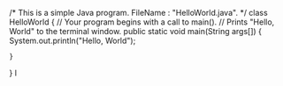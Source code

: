 /* This is a simple Java program. 
FileName : "HelloWorld.java". */
class HelloWorld 
{ 
	// Your program begins with a call to main(). 
	// Prints "Hello, World" to the terminal window. 
	public static void main(String args[]) 
	{ 
		System.out.println("Hello, World"); 
		
	} 
} 
l
